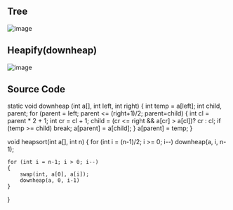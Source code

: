 ## Tree
![image](https://github.com/user-attachments/assets/57a459be-6111-4217-8dd9-04272ad06373)

## Heapify(downheap)
![image](https://github.com/user-attachments/assets/3f8de4af-8d8a-40ca-9191-32cf552060c1)


## Source Code

static void downheap (int a[], int left, int right)
{
    int temp = a[left];
    int child, parent;
    for (parent = left; parent <= (right+1)/2; parent=child)
    {
        int cl = parent * 2 + 1;
        int cr = cl + 1;
        child = (cr <= right && a[cr] > a[cl])? cr : cl;
        if (temp >= child) break;
        a[parent] = a[child];
    }
    a[parent] = temp;
}

void heapsort(int a[], int n)
{
    for (int i = (n-1)/2; i >= 0; i--)
        downheap(a, i, n-1);
        
    for (int i = n-1; i > 0; i--)
    {
        swap(int, a[0], a[i]);
        downheap(a, 0, i-1)
    }
}

